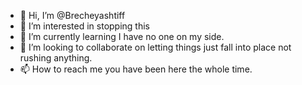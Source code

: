 - 👋 Hi, I’m @Brecheyashtiff
- 👀 I’m interested in stopping this 
- 🌱 I’m currently learning I have no one on my side.
- 💞️ I’m looking to collaborate on letting things just fall into place not rushing anything.
- 📫 How to reach me you have been here the whole time.

<!---
Brecheyashtiff/Brecheyashtiff is a ✨ special ✨ repository because its    https://github.com/gruntjs/grunt/commit/0749e1da0d8f88c5137c4eb4e9531e1b7498760e?diff=unified     (this file) appears on your GitHub profile.
You can click the Preview link to take a look at your changes.
--->
